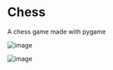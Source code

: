 # Chess

A chess game made with pygame

![image](https://user-images.githubusercontent.com/77882744/162017787-3a9f8df9-c713-4682-96bb-79a7b3ea9b7a.png)

![image](https://user-images.githubusercontent.com/77882744/162018101-cb9e4fb5-51ce-4612-b9e8-1c70392c382d.png)

